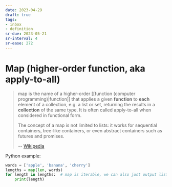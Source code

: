 ```yaml
---
date: 2023-04-29
draft: true
tags:
- inbox
- definition
sr-due: 2023-05-21
sr-interval: 4
sr-ease: 272
---
```


# Map (higher-order function, aka apply-to-all)

> map is the name of a higher-order [[function (computer programming)|function]]
> that applies a given **function** to **each** element of a collection, e.g. a
> list or set, returning the results in a **collection** of the same type. It is
> often called apply-to-all when considered in functional form.
>
> The concept of a map is not limited to lists: it works for sequential
> containers, tree-like containers, or even abstract containers such as futures
> and promises.
>
> -- [Wikipedia](<https://en.wikipedia.org/wiki/Map_(higher-order_function)>)

Python example:

```python
words = ['apple', 'banana', 'cherry']
lengths = map(len, words)
for length in lengths:  # map is iterable, we can also just output list
    print(length)
```